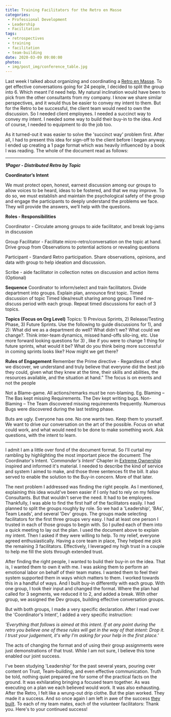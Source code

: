 ```yaml
---
title: Training Facilitators for the Retro en Masse
categories:
 - Professional Development
 - Leadership
 - Facilitation
tags:
 - retrospectives
 - training
 - facilitation
 - team-building
date: 2020-03-09 09:00:00
photos: 
 - img/post_img/conference_table.jpg
---
```


Last week I talked about organizing and coordinating a [Retro en Masse](/2020/03/02/retro-en-masse/). To get effective conversations going for 24 people, I decided to split the group into 6. Which meant I'd need help. My natural inclination would have been to pick from the other consultants from my company. I know we share similar perspectives, and it would thus be easier to convey my intent to them. But for the Retro to be successful, the client team would need to own the discussion. So I needed client employees. I needed a succinct way to convey my intent. I needed some way to build their buy-in to the idea. And of course, I needed to equipment to do the job too.

As it turned-out it was easier to solve the 'succinct way' problem first. After all, I had to present this idea for sign-off to the client before I began anyway. I ended up creating a 1 page format which was heavily influenced by a book I was reading. The whole of the document read as follows:

---
**_1Pager - Distributed Retro by Topic_**

**Coordinator’s Intent**

We must protect open, honest, earnest discussion among our groups to allow voices to be heard, ideas to be fostered, and that we may improve. To do so, we must establish and maintain the psychological safety of the group and engage the participants to deeply understand the problems we face. They will provide the answers, we’ll help with the questions.

**Roles - Responsibilities**

Coordinator  - Circulate among groups to aide facilitator, and break log-jams in discussion

Group Facilitator - Facilitate micro-retro/conversation on the topic at hand. Drive group from Observations to potential actions or revealing questions

Participant - Standard Retro participation. Share observations, opinions, and data with group to help ideation and discussion.

Scribe - aide facilitator in collection notes on discussion and action items (Optional)

**Sequence**
    Coordinator to inform/select and train facilitators.
    Divide department into groups. Explain plan, announce first topic.
    Timed discussion of topic
    Timed Idea/result sharing among groups
    Timed re-discuss period with each group.
    Repeat timed discussions for each of 3  topics.

**Topics (Focus on Org Level)**
Topics: 1) Previous Sprints, 2) Release/Testing Phase, 3) Future Sprints.
Use the following to guide discussions for 1), and 2): What did we as a department do well? What didn’t we? What could we change?. Think inter-team dynamics, missed hand-offs silo-ing, etc.
Use more forward looking questions for 3) , like if you were to change 1 thing for future sprints, what would it be? What do you think being more successful in coming sprints looks like? How might we get there?

**Rules of Engagement**
Remember the Prime directive - Regardless of what we discover, we understand and truly believe that everyone did the best job they could, given what they knew at the time, their skills and abilities, the resources available, and the situation at hand.” The focus is on events and not the people

Not a Blame-game. All actions/remarks _must_ be non-blaming. Eg. Blaming – The Bas kept missing Requirements. The Dev kept writing bugs. Non-Blaming – The Team discovered missing requirements frequently. Numerous Bugs were discovered during the last testing phase.

Buts are ugly. Everyone has one. No one wants two. Keep them to yourself. We want to drive our conversation on the art of the possible. Focus on what could work, and what would need to be done to make something work. Ask questions, with the intent to learn.

---

I admit I am a little over fond of the document format. So I'll curtail my rambling by highlighting the most important piece the document: The Coordinator's Intent. _'Commander's Intent'_ Chapter in [Extreme Ownership](https://www.amazon.com/Extreme-Ownership-U-S-Navy-SEALs/dp/1250067057) inspired and informed it's material. I needed to describe the kind of service and system I aimed to make, and those three sentences fit the bill. It also served to enable the solution to the Buy-in concern. More of that later.

The next problem I addressed was finding the right people. As I mentioned, explaining this idea would've been easier if I only had to rely on my fellow Consultants. But that wouldn't serve the need. It had to be employees. Thankfully, I was able to find the first half of the facilitators easily. I had planned to split the groups roughly by role. So we had a 'Leadership', 'BAs', Team Leads', and several 'Dev' groups. The groups made selecting facilitators for the first three groups very easy. I had at least one person I trusted in each of those groups to begin with. So I pulled each of them into a quick meeting to lay out the plan. I used the document above to explain my intent. Then I asked if they were willing to help. To my relief, everyone agreed enthusiastically.  Having a core team in place, They helped me pick the remaining 3 facilitators.  Effectively, I leveraged my high trust in a couple to help me fill the slots through extended trust.

After finding the right people, I wanted to build their buy-in on the idea. That is, I wanted them to own it with me. I was asking them to perform an emotional labor on behalf of their team mates. I wanted them to feel their system supported them in ways which matters to them. I worked towards this in a handful of ways. And I built buy-in differently with each group. With one group, I took their input and changed the format. Where the plan had called for 3 segments, we reduced it to 2, and added a break. With other group, we assigned the Dev groups, building effective conversation groups.

But with both groups, I made a very specific declaration. After I read over the 'Coordinator's Intent', I added a very specific instruction:

_'Everything that follows is aimed at this intent. If at any point during the retro you believe one of these rules will get in the way of that intent: Drop it. I trust your judgement, it's why I'm asking for your help in the first place.'_ 

The acts of changing the format and of using their group assignments were just demonstrations of that trust.  While I am not sure, I believe this tone enabled our joint success.

I've been studying 'Leadership' for the past several years, pouring over content on Trust, Team-building, and even effective communication. Truth be told, nothing quiet prepared me for some of the practical facts on the ground. It was exhilarating bringing a focused team together. As was executing on a plan we each believed would work. It was also exhausting. After the Retro, I felt like a wrung-out drip clothe. But the plan worked. They made it a success. And so once again I am left in awe of the success [they built](/2019/04/29/they-build-it/). To each of my team mates, each of the volunteer facilitators: Thank you. Here's to your continued success! 